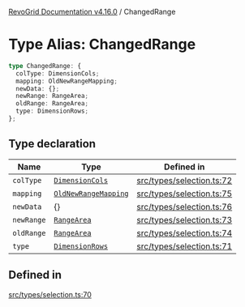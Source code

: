 [RevoGrid Documentation v4.16.0](README.md) / ChangedRange

# Type Alias: ChangedRange

```ts
type ChangedRange: {
  colType: DimensionCols;
  mapping: OldNewRangeMapping;
  newData: {};
  newRange: RangeArea;
  oldRange: RangeArea;
  type: DimensionRows;
};
```

## Type declaration

| Name | Type | Defined in |
| ------ | ------ | ------ |
| `colType` | [`DimensionCols`](TypeAlias.DimensionCols.md) | [src/types/selection.ts:72](https://github.com/revolist/revogrid/blob/09cdc1e0b86c0627e1eaa752c7fd0bb1b7b42330/src/types/selection.ts#L72) |
| `mapping` | [`OldNewRangeMapping`](TypeAlias.OldNewRangeMapping.md) | [src/types/selection.ts:75](https://github.com/revolist/revogrid/blob/09cdc1e0b86c0627e1eaa752c7fd0bb1b7b42330/src/types/selection.ts#L75) |
| `newData` | \{\} | [src/types/selection.ts:76](https://github.com/revolist/revogrid/blob/09cdc1e0b86c0627e1eaa752c7fd0bb1b7b42330/src/types/selection.ts#L76) |
| `newRange` | [`RangeArea`](TypeAlias.RangeArea.md) | [src/types/selection.ts:73](https://github.com/revolist/revogrid/blob/09cdc1e0b86c0627e1eaa752c7fd0bb1b7b42330/src/types/selection.ts#L73) |
| `oldRange` | [`RangeArea`](TypeAlias.RangeArea.md) | [src/types/selection.ts:74](https://github.com/revolist/revogrid/blob/09cdc1e0b86c0627e1eaa752c7fd0bb1b7b42330/src/types/selection.ts#L74) |
| `type` | [`DimensionRows`](TypeAlias.DimensionRows.md) | [src/types/selection.ts:71](https://github.com/revolist/revogrid/blob/09cdc1e0b86c0627e1eaa752c7fd0bb1b7b42330/src/types/selection.ts#L71) |

## Defined in

[src/types/selection.ts:70](https://github.com/revolist/revogrid/blob/09cdc1e0b86c0627e1eaa752c7fd0bb1b7b42330/src/types/selection.ts#L70)
